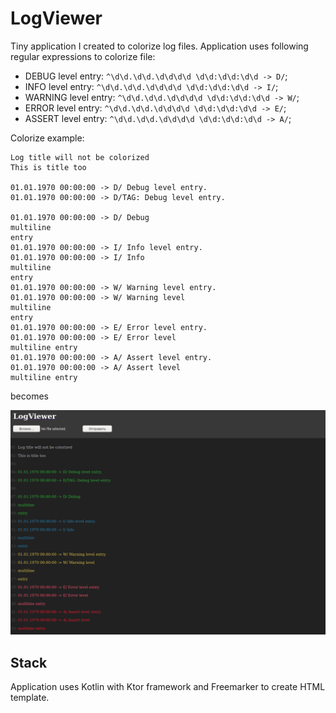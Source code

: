 # LogViewer

Tiny application I created to colorize log files. Application uses following regular expressions to colorize file:
  - DEBUG level entry: `^\d\d.\d\d.\d\d\d\d \d\d:\d\d:\d\d -> D/`;
  - INFO level entry: `^\d\d.\d\d.\d\d\d\d \d\d:\d\d:\d\d -> I/`;
  - WARNING level entry: `^\d\d.\d\d.\d\d\d\d \d\d:\d\d:\d\d -> W/`;
  - ERROR level entry: `^\d\d.\d\d.\d\d\d\d \d\d:\d\d:\d\d -> E/`;
  - ASSERT level entry: `^\d\d.\d\d.\d\d\d\d \d\d:\d\d:\d\d -> A/`;

Colorize example:
```    
Log title will not be colorized
This is title too

01.01.1970 00:00:00 -> D/ Debug level entry.
01.01.1970 00:00:00 -> D/TAG: Debug level entry.

01.01.1970 00:00:00 -> D/ Debug
multiline
entry
01.01.1970 00:00:00 -> I/ Info level entry.
01.01.1970 00:00:00 -> I/ Info
multiline
entry
01.01.1970 00:00:00 -> W/ Warning level entry.
01.01.1970 00:00:00 -> W/ Warning level
multiline
entry
01.01.1970 00:00:00 -> E/ Error level entry.
01.01.1970 00:00:00 -> E/ Error level
multiline entry
01.01.1970 00:00:00 -> A/ Assert level entry.
01.01.1970 00:00:00 -> A/ Assert level
multiline entry
```

becomes

![img](./img.png)

## Stack
Application uses Kotlin with Ktor framework and Freemarker to create HTML template.